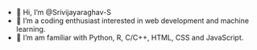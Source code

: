 - 👋 Hi, I’m @Srivijayaraghav-S
- 👀 I’m a coding enthusiast interested in web development and machine learning.
- 🌱 I’m am familiar with Python, R, C/C++, HTML, CSS and JavaScript.

<!---
Srivijayaraghav-S/Srivijayaraghav-S is a ✨ special ✨ repository because its `README.md` (this file) appears on your GitHub profile.
You can click the Preview link to take a look at your changes.
--->
